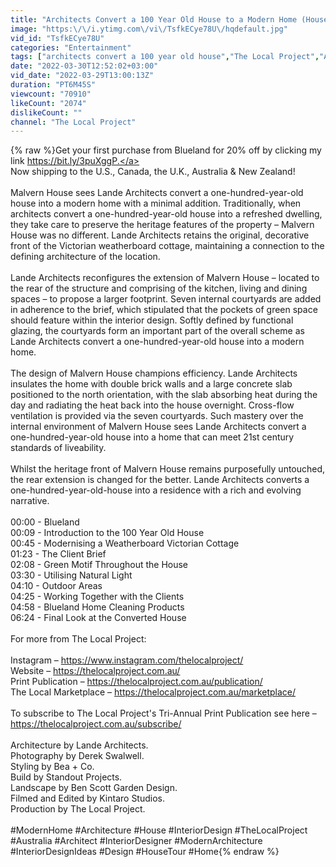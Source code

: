 ```yaml
---
title: "Architects Convert a 100 Year Old House to a Modern Home (House Tour)"
image: "https:\/\/i.ytimg.com\/vi\/TsfkECye78U\/hqdefault.jpg"
vid_id: "TsfkECye78U"
categories: "Entertainment"
tags: ["architects convert a 100 year old house","The Local Project","Architects"]
date: "2022-03-30T12:52:02+03:00"
vid_date: "2022-03-29T13:00:13Z"
duration: "PT6M45S"
viewcount: "70910"
likeCount: "2074"
dislikeCount: ""
channel: "The Local Project"
---
```

{% raw %}Get your first purchase from Blueland for 20% off by clicking my link <a rel="nofollow" target="blank" href="https://bit.ly/3puXggP.">https://bit.ly/3puXggP.</a> <br />Now shipping to the U.S., Canada, the U.K., Australia &amp; New Zealand!<br /><br />Malvern House sees Lande Architects convert a one-hundred-year-old house into a modern home with a minimal addition. Traditionally, when architects convert a one-hundred-year-old house into a refreshed dwelling, they take care to preserve the heritage features of the property – Malvern House was no different. Lande Architects retains the original, decorative front of the Victorian weatherboard cottage, maintaining a connection to the defining architecture of the location.<br /><br />Lande Architects reconfigures the extension of Malvern House – located to the rear of the structure and comprising of the kitchen, living and dining spaces – to propose a larger footprint. Seven internal courtyards are added in adherence to the brief, which stipulated that the pockets of green space should feature within the interior design. Softly defined by functional glazing, the courtyards form an important part of the overall scheme as Lande Architects convert a one-hundred-year-old house into a modern home. <br /><br />The design of Malvern House champions efficiency. Lande Architects insulates the home with double brick walls and a large concrete slab positioned to the north orientation, with the slab absorbing heat during the day and radiating the heat back into the house overnight. Cross-flow ventilation is provided via the seven courtyards. Such mastery over the internal environment of Malvern House sees Lande Architects convert a one-hundred-year-old house into a home that can meet 21st century standards of liveability. <br /><br />Whilst the heritage front of Malvern House remains purposefully untouched, the rear extension is changed for the better. Lande Architects converts a one-hundred-year-old-house into a residence with a rich and evolving narrative. <br /><br />00:00 - Blueland<br />00:09 - Introduction to the 100 Year Old House<br />00:45 - Modernising a Weatherboard Victorian Cottage<br />01:23 - The Client Brief<br />02:08 - Green Motif Throughout the House<br />03:30 - Utilising Natural Light<br />04:10 - Outdoor Areas<br />04:25 - Working Together with the Clients<br />04:58 - Blueland Home Cleaning Products<br />06:24 - Final Look at the Converted House<br /><br />For more from The Local Project: <br /><br />Instagram – <a rel="nofollow" target="blank" href="https://www.instagram.com/thelocalproject/">https://www.instagram.com/thelocalproject/</a> <br />Website – <a rel="nofollow" target="blank" href="https://thelocalproject.com.au/">https://thelocalproject.com.au/</a> <br />Print Publication – <a rel="nofollow" target="blank" href="https://thelocalproject.com.au/publication/">https://thelocalproject.com.au/publication/</a> <br />The Local Marketplace – <a rel="nofollow" target="blank" href="https://thelocalproject.com.au/marketplace/">https://thelocalproject.com.au/marketplace/</a> <br /><br />To subscribe to The Local Project's Tri-Annual Print Publication see here – <a rel="nofollow" target="blank" href="https://thelocalproject.com.au/subscribe/">https://thelocalproject.com.au/subscribe/</a> <br /><br />Architecture by Lande Architects.<br />Photography by Derek Swalwell.<br />Styling by Bea + Co.<br />Build by Standout Projects.<br />Landscape by Ben Scott Garden Design.<br />Filmed and Edited by Kintaro Studios. <br />Production by The Local Project.<br /><br />#ModernHome #Architecture #House #InteriorDesign #TheLocalProject #Australia #Architect #InteriorDesigner #ModernArchitecture #InteriorDesignIdeas #Design #HouseTour #Home{% endraw %}
